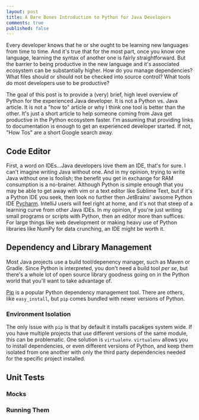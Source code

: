 ```yaml
---
layout: post
title: A Bare Bones Introduction to Python for Java Developers
comments: true
published: false
---
```


Every developer knows that he or she ought to be learning new languages from time to time. And it's true that for the most part, once you know one language, learning the syntax of another one is fairly straightforward. But the barrier to being productive in the new language and it's associated ecosystem can be substantially higher. How do you manage dependencies? What files should or should not be checked into source control? What tools do most developers use to be productive? 

The goal of this post is to provide a (very) brief, high level overview of Python for the experienced Java developer. It is not a Python vs. Java article. It is not a "how to" article or why I think one tool is better than the other. It's just a short article to help someone coming from Java get productive in the Python ecosystem faster. I'm assuming that providing links to documentation is enough to get an experienced developer started. If not, "How Tos" are a short Google search away. 

## Code Editor

First, a word on IDEs...Java developers love them an IDE, that's for sure. I can't imagine writing Java without one. And in my opinion, trying to write Java without one is foolish; the benefit you get in exchange for RAM consumption is a no-brainer. Although Python is simple enough that you may be able to get away with vim or a text editor like Sublime Text, but if it's a Python IDE you seek, then look no further then JetBrains' awsome Python IDE [Pycharm](https://www.jetbrains.com/pycharm/). IntelliJ users will feel right at home, and it's not that steep of a learning curve from other Java IDEs. In my opinion, if you're just writing small programs or scripts with Python, then an editor more than suffices. For large things like web development or making heavy use of Python libraries like NumPy for data crunching, an IDE might be worth it.

## Dependency and Library Management

Most Java projects use a build tool/depenency manager, such as Maven or Gradle. Since Python is interpreted, you don't need a build tool _per se_, but there's a whole lot of open source library goodness going on in the Python world that you'll want to take advantage of.

[Pip](https://github.com/pypa/pip) is a popular Python dependency management tool. There are others, like `easy_install`, but `pip` comes bundled with newer versions of Python.

### Environment Isolation

The only issue with `pip` is that by default it installs pacakges system wide. If you have multiple projects that use different versions of the same module, this can be problematic. One solution is `virtualenv`. `virtualenv` allows you to install dependencies, or even different versions of Python, and keep them isolated from one another with only the third party dependencies needed for the specific project installed. 


## Unit Tests

### Mocks


### Running Them